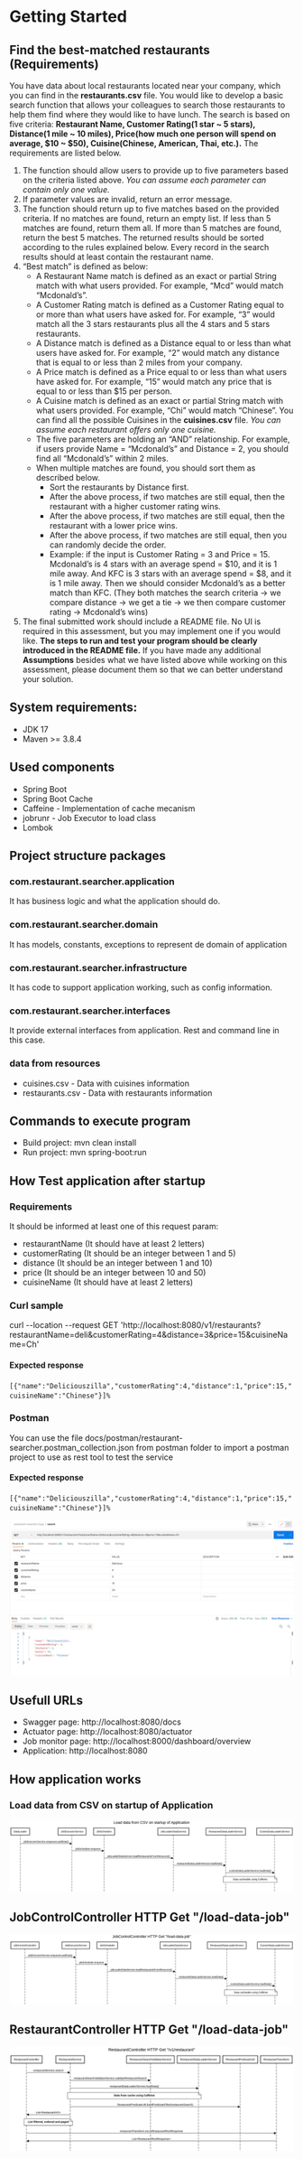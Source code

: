 # Getting Started
## Find the best-matched restaurants (Requirements)
You have data about local restaurants located near your company, which you can find in the **restaurants.csv** file. You would like to develop a basic search function that allows your colleagues to search those restaurants to help them find where they would like to have lunch. The search is based on five criteria: **Restaurant Name, Customer Rating(1 star ~ 5 stars), Distance(1 mile ~ 10 miles), Price(how much one person will spend on average, $10 ~ $50), Cuisine(Chinese, American, Thai, etc.).** The requirements are listed below.

1. The function should allow users to provide up to five parameters based on the criteria listed above. *You can assume each parameter can contain only one value.*
2. If parameter values are invalid, return an error message.
3. The function should return up to five matches based on the provided criteria. If no matches are found, return an empty list. If less than 5 matches are found, return them all. If more than 5 matches are found, return the best 5 matches. The returned results should be sorted according to the rules explained below. Every record in the search results should at least contain the restaurant name.
4. “Best match” is defined as below:
    - A Restaurant Name match is defined as an exact or partial String match with what users provided. For example, “Mcd” would match “Mcdonald’s”.
    - A Customer Rating match is defined as a Customer Rating equal to or more than what users have asked for. For example, “3” would match all the 3 stars restaurants plus all the 4 stars and 5 stars restaurants.
    - A Distance match is defined as a Distance equal to or less than what users have asked for. For example, “2” would match any distance that is equal to or less than 2 miles from your company.
    - A Price match is defined as a Price equal to or less than what users have asked for. For example, “15” would match any price that is equal to or less than $15 per person.
    - A Cuisine match is defined as an exact or partial String match with what users provided. For example, “Chi” would match “Chinese”. You can find all the possible Cuisines in the **cuisines.csv** file. *You can assume each restaurant offers only one cuisine.*
    - The five parameters are holding an “AND” relationship. For example, if users provide Name = “Mcdonald’s” and Distance = 2, you should find all “Mcdonald’s” within 2 miles.
    - When multiple matches are found, you should sort them as described below.
        - Sort the restaurants by Distance first.
        - After the above process, if two matches are still equal, then the restaurant with a higher customer rating wins.
        - After the above process, if two matches are still equal, then the restaurant with a lower price wins.
        - After the above process, if two matches are still equal, then you can randomly decide the order.
        - Example: if the input is Customer Rating = 3 and Price = 15. Mcdonald’s is 4 stars with an average spend = $10, and it is 1 mile away. And KFC is 3 stars with an average spend = $8, and it is 1 mile away. Then we should consider Mcdonald’s as a better match than KFC. (They both matches the search criteria -> we compare distance -> we get a tie -> we then compare customer rating -> Mcdonald’s wins)
5. The final submitted work should include a README file. No UI is required in this assessment, but you may implement one if you would like. **The steps to run and test your program should be clearly introduced in the README file.** If you have made any additional **Assumptions** besides what we have listed above while working on this assessment, please document them so that we can better understand your solution.

## System requirements:
- JDK 17
- Maven >= 3.8.4

## Used components
- Spring Boot
- Spring Boot Cache
- Caffeine - Implementation of cache mecanism
- jobrunr - Job Executor to load class
- Lombok

## Project structure packages

### com.restaurant.searcher.application

It has business logic and what the application should do.

### com.restaurant.searcher.domain

It has models, constants, exceptions to represent de domain of application

### com.restaurant.searcher.infrastructure

It has code to support application working, such as config information.

### com.restaurant.searcher.interfaces

It provide external interfaces from application. Rest and command line in this case.

### data from resources
- cuisines.csv - Data with cuisines information
- restaurants.csv - Data with restaurants information

## Commands to execute program

- Build project: mvn clean install
- Run project: mvn spring-boot:run

## How Test application after startup

### Requirements

It should be informed at least one of this request param:
- restaurantName (It should have at least 2 letters)
- customerRating (It should be an integer between 1 and 5)
- distance (It should be an integer between 1 and 10)
- price (It should be an integer between 10 and 50)
- cuisineName (It should have at least 2 letters)


### Curl sample

curl --location --request GET 'http://localhost:8080/v1/restaurants?restaurantName=deli&customerRating=4&distance=3&price=15&cuisineName=Ch'

#### Expected response
``
[{"name":"Deliciouszilla","customerRating":4,"distance":1,"price":15,"cuisineName":"Chinese"}]%
``
### Postman

You can use the file docs/postman/restaurant-searcher.postman_collection.json from postman folder to import a postman project to use as
rest tool to test the service

#### Expected response

``
[{"name":"Deliciouszilla","customerRating":4,"distance":1,"price":15,"cuisineName":"Chinese"}]%
``

![](docs/img/postman-evidence.png "Load data on startup image")

## Usefull URLs

- Swagger page: http://localhost:8080/docs
- Actuator page: http://localhost:8080/actuator
- Job monitor page: http://localhost:8000/dashboard/overview
- Application: http://localhost:8080


## How application works

### Load data from CSV on startup of Application

![](docs/img/load-csv-data-on-startup.png "Load data on startup image")

## JobControlController HTTP Get "/load-data-job"

![](docs/img/load-csv-data-from-endpoint.png "Load data from endpoint image")

## RestaurantController HTTP Get "/load-data-job"

![](docs/img/flow-restaurant-search.png "Search restaurant flow")
